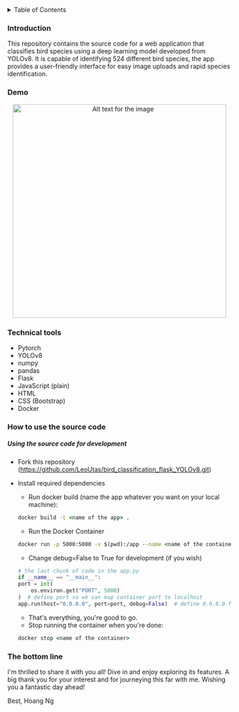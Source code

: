 <details>
  <summary>Table of Contents</summary>
  <ol>
    <li>
      <a href="#introduction">Introduction</a>
    </li>
    <li><a href="#demo">Demo</a></li>
    <li><a href="#technical-tools">Technical Tools</a></li>
    <li><a href="#how-to-use-the-source-code">How to use the source code</a></li>
    <li><a href="#the-bottom-line">The Bottom Line</a></li>
  </ol>
</details>

### Introduction

This repository contains the source code for a web application that classifies bird species using a deep learning model developed from YOLOv8. It is capable of identifying 524 different bird species, the app provides a user-friendly interface for easy image uploads and rapid species identification.

### Demo

<p align="center">
  <a href="Video URL">
    <img src="/video/bird-app524.gif" width="480" alt="Alt text for the image"/>
  </a>
</p>

### Technical tools

-   Pytorch
-   YOLOv8
-   numpy
-   pandas
-   Flask
-   JavaScript (plain)
-   HTML
-   CSS (Bootstrap)
-   Docker

### How to use the source code

##### Using the source code for development

-   Fork this repository (https://github.com/LeoUtas/bird_classification_flask_YOLOv8.git)
-   Install required dependencies

    -   Run docker build (name the app whatever you want on your local machine):

    ```cmd
    docker build -t <name of the app> .
    ```

    -   Run the Docker Container

    ```cmd
    docker run -p 5000:5000 -v $(pwd):/app --name <name of the container> <name of the app>
    ```

    -   Change debug=False to True for development (if you wish)

    ```python
    # the last chunk of code in the app.py
    if __name__ == "__main__":
    port = int(
        os.environ.get("PORT", 5000)
    )  # define port so we can map container port to localhost
    app.run(host="0.0.0.0", port=port, debug=False)  # define 0.0.0.0 for Docker
    ```

    -   That's everything, you're good to go.
    -   Stop running the container when you're done:

    ```cmd
    docker stop <name of the container>
    ```

### The bottom line

I'm thrilled to share it with you all! Dive in and enjoy exploring its features. A big thank you for your interest and for journeying this far with me. Wishing you a fantastic day ahead!

Best,
Hoang Ng
